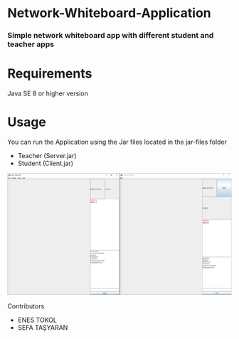 # Network-Whiteboard-Application
### Simple network whiteboard app with different student and teacher apps


# Requirements
Java SE 8 or higher version

# Usage
You can run the Application using the Jar files located in the jar-files folder

* Teacher (Server.jar)
* Student (Client.jar)

![jar](https://github.com/enestokol/Network-Whiteboard-Application/blob/master/WhiteBoard.PNG "Jar files")


Contributors
- ENES TOKOL
- SEFA TAŞYARAN

